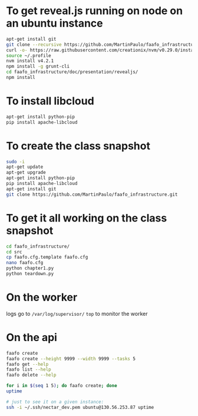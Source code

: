 # To get reveal.js running on node on an ubuntu instance

```bash
apt-get install git
git clone --recursive https://github.com/MartinPaulo/faafo_infrastructure.git
curl -o- https://raw.githubusercontent.com/creationix/nvm/v0.29.0/install.sh | bash
source ~/.profile
nvm install v4.2.1
npm install -g grunt-cli
cd faafo_infrastructure/doc/presentation/revealjs/
npm install
```

# To install libcloud

```bash
apt-get install python-pip
pip install apache-libcloud
```

# To create the class snapshot

```bash
sudo -i
apt-get update
apt-get upgrade
apt-get install python-pip
pip install apache-libcloud
apt-get install git
git clone https://github.com/MartinPaulo/faafo_infrastructure.git
```

# To get it all working on the class snapshot

```bash
cd faafo_infrastructure/
cd src
cp faafo.cfg.template faafo.cfg
nano faafo.cfg
python chapter1.py 
python teardown.py
```

# On the worker

logs go to `/var/log/supervisor/`
`top` to monitor the worker

# On the api

```bash
faafo create
faafo create --height 9999 --width 9999 --tasks 5
faafo get --help
faafo list --help
faafo delete --help

for i in $(seq 1 5); do faafo create; done
uptime

# just to see it on a given instance:
ssh -i ~/.ssh/nectar_dev.pem ubuntu@130.56.253.87 uptime
```


